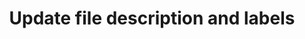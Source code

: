 ---
title: Update file description and labels
excerpt: >-
  Update file description and labels. Only elements included in the request will
  be updated. All omitted elements will remain untouched. Requesting change in a
  list replaces the entire list. Requesting an element to be null deletes all
  values on the element.
api:
  file: data-world.json
  operationId: patchFileMetadata
hidden: false
---
